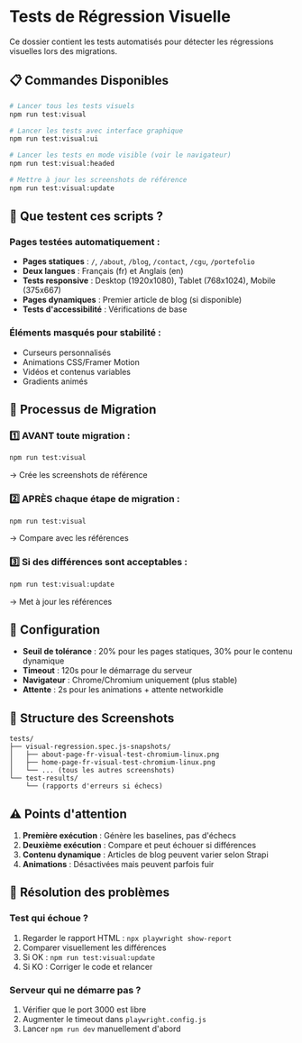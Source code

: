 # Tests de Régression Visuelle

Ce dossier contient les tests automatisés pour détecter les régressions visuelles lors des migrations.

## 📋 Commandes Disponibles

```bash
# Lancer tous les tests visuels
npm run test:visual

# Lancer les tests avec interface graphique
npm run test:visual:ui

# Lancer les tests en mode visible (voir le navigateur)
npm run test:visual:headed

# Mettre à jour les screenshots de référence
npm run test:visual:update
```

## 🎯 Que testent ces scripts ?

### Pages testées automatiquement :
- **Pages statiques** : `/`, `/about`, `/blog`, `/contact`, `/cgu`, `/portefolio`
- **Deux langues** : Français (fr) et Anglais (en)
- **Tests responsive** : Desktop (1920x1080), Tablet (768x1024), Mobile (375x667)
- **Pages dynamiques** : Premier article de blog (si disponible)
- **Tests d'accessibilité** : Vérifications de base

### Éléments masqués pour stabilité :
- Curseurs personnalisés
- Animations CSS/Framer Motion
- Vidéos et contenus variables
- Gradients animés

## 🚀 Processus de Migration

### 1️⃣ AVANT toute migration :
```bash
npm run test:visual
```
→ Crée les screenshots de référence

### 2️⃣ APRÈS chaque étape de migration :
```bash
npm run test:visual
```
→ Compare avec les références

### 3️⃣ Si des différences sont acceptables :
```bash
npm run test:visual:update
```
→ Met à jour les références

## 🔧 Configuration

- **Seuil de tolérance** : 20% pour les pages statiques, 30% pour le contenu dynamique
- **Timeout** : 120s pour le démarrage du serveur
- **Navigateur** : Chrome/Chromium uniquement (plus stable)
- **Attente** : 2s pour les animations + attente networkidle

## 📁 Structure des Screenshots

```
tests/
├── visual-regression.spec.js-snapshots/
│   ├── about-page-fr-visual-test-chromium-linux.png
│   ├── home-page-fr-visual-test-chromium-linux.png
│   └── ... (tous les autres screenshots)
└── test-results/
    └── (rapports d'erreurs si échecs)
```

## ⚠️ Points d'attention

1. **Première exécution** : Génère les baselines, pas d'échecs
2. **Deuxième exécution** : Compare et peut échouer si différences
3. **Contenu dynamique** : Articles de blog peuvent varier selon Strapi
4. **Animations** : Désactivées mais peuvent parfois fuir

## 🐛 Résolution des problèmes

### Test qui échoue ?
1. Regarder le rapport HTML : `npx playwright show-report`
2. Comparer visuellement les différences
3. Si OK : `npm run test:visual:update`
4. Si KO : Corriger le code et relancer

### Serveur qui ne démarre pas ?
1. Vérifier que le port 3000 est libre
2. Augmenter le timeout dans `playwright.config.js`
3. Lancer `npm run dev` manuellement d'abord